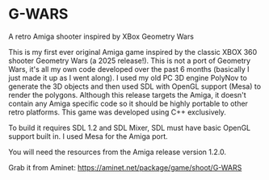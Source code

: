# G-WARS
A retro Amiga shooter inspired by XBox Geometry Wars 

This is my first ever original Amiga game inspired by the classic
XBOX 360 shooter Geometry Wars (a 2025 release!).
This is not a port of Geometry Wars, it's all my own code developed
over the past 6 months (basically I just made it up as I went along).
I used my old PC 3D engine PolyNov to generate the 3D objects and then
used SDL with OpenGL support (Mesa) to render the polygons.
Although this release targets the Amiga, it doesn't contain any Amiga
specific code so it should be highly portable to other retro platforms.
This game was developed using C++ exclusively.

To build it requires SDL 1.2 and SDL Mixer, SDL must have basic OpenGL
support built in.   I used Mesa for the Amiga port.

You will need the resources from the Amiga release version 1.2.0.  

Grab it from Aminet: https://aminet.net/package/game/shoot/G-WARS
